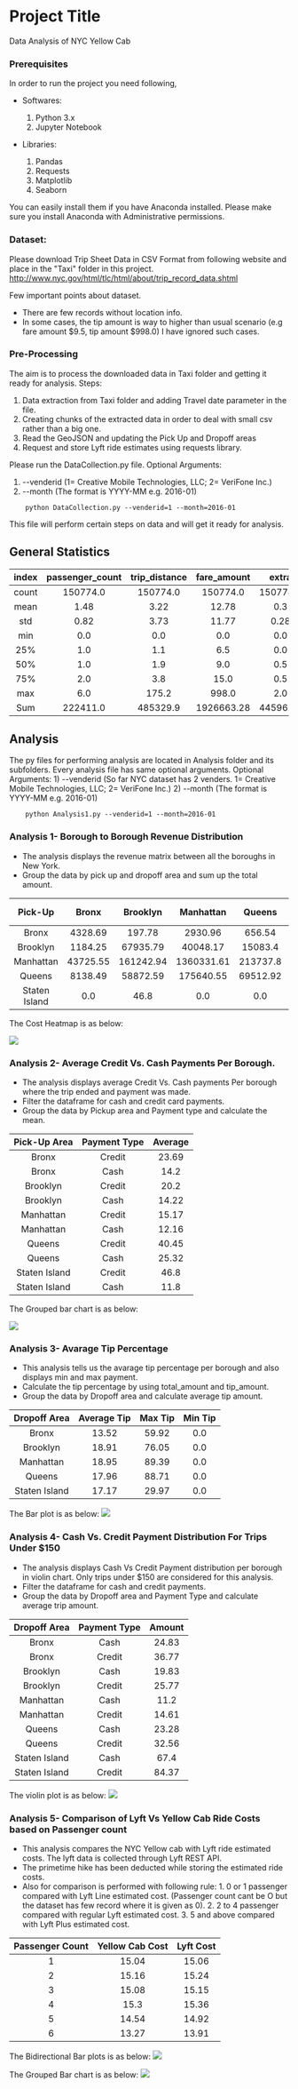# Project Title

Data Analysis of NYC Yellow Cab

### Prerequisites

In order to run the project you need following,
* Softwares:
  1. Python 3.x
  2. Jupyter Notebook

* Libraries:
  1. Pandas
  2. Requests
  3. Matplotlib
  4. Seaborn

You can easily install them if you have Anaconda installed. Please make sure you install Anaconda with Administrative permissions.

### Dataset:
  Please download Trip Sheet Data in CSV Format from following website and place in the "Taxi" folder in this project.
http://www.nyc.gov/html/tlc/html/about/trip_record_data.shtml

Few important points about dataset.

* There are few records without location info.
* In some cases, the tip amount is way to higher than usual scenario (e.g fare amount $9.5, tip amount $998.0)
I have ignored such cases.

### Pre-Processing
The aim is to process the downloaded data in Taxi folder and getting it ready for analysis.
Steps:
  1. Data extraction from Taxi folder and adding Travel date parameter in the file.
  2. Creating chunks of the extracted data in order to deal with small csv rather than a big one.
  3. Read the GeoJSON and updating the Pick Up and Dropoff areas
  4. Request and store Lyft ride estimates using requests library.

Please run the DataCollection.py file.
  Optional Arguments: 
  1. \-\-venderid (1= Creative Mobile Technologies, LLC; 2= VeriFone Inc.)
  2. \-\-month (The format is YYYY-MM e.g. 2016-01)
```
    python DataCollection.py --venderid=1 --month=2016-01
```
This file will perform certain steps on data and will get it ready for analysis.

## General Statistics

**index**|**passenger\_count**|**trip\_distance**|**fare\_amount**|**extra**|**mta\_tax**|**tip\_amount**|**tolls\_amount**|**improvement\_surcharge**|**total\_amount**
:-----:|:-----:|:-----:|:-----:|:-----:|:-----:|:-----:|:-----:|:-----:|:-----:
count|150774.0|150774.0|150774.0|150774.0|150774.0|150774.0|150774.0|150774.0|150774.0
mean|1.48|3.22|12.78|0.3|0.5|1.45|0.26|0.3|15.58
std|0.82|3.73|11.77|0.28|0.04|4.1|1.4|0.0|14.04
min|0.0|0.0|0.0|0.0|0.0|0.0|0.0|0.0|0.0
25%|1.0|1.1|6.5|0.0|0.5|0.0|0.0|0.3|8.15
50%|1.0|1.9|9.0|0.5|0.5|0.98|0.0|0.3|11.3
75%|2.0|3.8|15.0|0.5|0.5|2.0|0.0|0.3|17.75
max|6.0|175.2|998.0|2.0|0.5|998.14|95.54|0.3|1004.94
Sum|222411.0|485329.9|1926663.28|44596.02|74851.0|218746.62|38877.73|45227.4|2348962.05

## Analysis
The py files for performing analysis are located in Analysis folder and its subfolders.
Every analysis file has same optional arguments.
  Optional Arguments: 1) --venderid (So far NYC dataset has 2 venders. 1= Creative Mobile Technologies, LLC; 2= VeriFone Inc.)
                      2) --month (The format is YYYY-MM e.g. 2016-01)
```
    python Analysis1.py --venderid=1 --month=2016-01
```

### Analysis 1- Borough to Borough Revenue Distribution
* The analysis displays the revenue matrix between all the boroughs in New York.
* Group the data by pick up and dropoff area and sum up the total amount.

**Pick-Up**|**Bronx**|**Brooklyn**|**Manhattan**|**Queens**|**Staten Island**
:-----:|:-----:|:-----:|:-----:|:-----:|:-----:
Bronx|4328.69|197.78|2930.96|656.54|0.0
Brooklyn|1184.25|67935.79|40048.17|15083.4|51.3
Manhattan|43725.55|161242.94|1360331.61|213737.8|2033.2
Queens|8138.49|58872.59|175640.55|69512.92|963.15
Staten Island|0.0|46.8|0.0|0.0|11.8

The Cost Heatmap is as below:

![](Analysis/Analysis1/reports/png/All_All_2016_12_10_16_10_54.png?token=AJjBAvueiasEFrC3NGDEI5-qvNdAHPitks5YVZv-wA%3D%3D)

### Analysis 2- Average Credit Vs. Cash Payments Per Borough.
* The analysis displays average Credit Vs. Cash payments Per borough where the trip ended and payment was made.
* Filter the dataframe for cash and credit card payments.
* Group the data by Pickup area and Payment type and calculate the mean.

**Pick-Up Area**|**Payment Type**|**Average**
:-----:|:-----:|:-----:
Bronx|Credit|23.69
Bronx|Cash|14.2
Brooklyn|Credit|20.2
Brooklyn|Cash|14.22
Manhattan|Credit|15.17
Manhattan|Cash|12.16
Queens|Credit|40.45
Queens|Cash|25.32
Staten Island|Credit|46.8
Staten Island|Cash|11.8

The Grouped bar chart is as below:

![](Analysis/Analysis2/reports/png/All_All_2016_12_10_16_11_25.png?token=AJjBAjHEzhY84l8Jbrv2wKgVJRAvVRTUks5YVZzQwA%3D%3D)

### Analysis 3- Avarage Tip Percentage
* This analysis tells us the avarage tip percentage per borough and also displays min and max payment.
* Calculate the tip percentage by using total_amount and tip_amount.
* Group the data by Dropoff area and calculate average tip amount.

**Dropoff Area**|**Average Tip**|**Max Tip**|**Min Tip**
:-----:|:-----:|:-----:|:-----:
Bronx|13.52|59.92|0.0
Brooklyn|18.91|76.05|0.0
Manhattan|18.95|89.39|0.0
Queens|17.96|88.71|0.0
Staten Island|17.17|29.97|0.0

The Bar plot is as below:
![](Analysis/Analysis3/reports/png/All_All_2016_12_10_16_11_46.png?token=AJjBAotkT7Ez9mXpOc2wYDJ8v6dGs06_ks5YVZz4wA%3D%3D)

### Analysis 4- Cash Vs. Credit Payment Distribution For Trips Under $150
* The analysis displays Cash Vs Credit Payment distribution per borough in violin chart. Only trips under $150 are considered for this analysis.
* Filter the dataframe for cash and credit payments.
* Group the data by Dropoff area and Payment Type and calculate average trip amount.

**Dropoff Area**|**Payment Type**|**Amount**
:-----:|:-----:|:-----:
Bronx|Cash|24.83
Bronx|Credit|36.77
Brooklyn|Cash|19.83
Brooklyn|Credit|25.77
Manhattan|Cash|11.2
Manhattan|Credit|14.61
Queens|Cash|23.28
Queens|Credit|32.56
Staten Island|Cash|67.4
Staten Island|Credit|84.37

The violin plot is as below:
![](Analysis/Analysis4/reports/png/All_All_2016_12_10_16_12_04.png?token=AJjBAl1R6SDueVSYMBoTRCQRgrlWxUWHks5YVZ0qwA%3D%3D)

### Analysis 5- Comparison of Lyft Vs Yellow Cab Ride Costs based on Passenger count
* This analysis compares the NYC Yellow cab with Lyft ride estimated costs. The lyft data is collected through Lyft REST API.
* The primetime hike has been deducted while storing the estimated ride costs.
* Also for comparison is performed with following rule:
        1. 0 or 1 passenger compared with Lyft Line estimated cost. (Passenger count cant be O but the dataset has few record where it is given as 0).
        2. 2 to 4 passenger compared with regular Lyft estimated cost.
        3. 5 and above compared with Lyft Plus estimated cost.

**Passenger Count**|**Yellow Cab Cost**|**Lyft Cost**
:-----:|:-----:|:-----:
1|15.04|15.06
2|15.16|15.24
3|15.08|15.15
4|15.3|15.36
5|14.54|14.92
6|13.27|13.91

The Bidirectional Bar plots is as below:
![](Analysis/Analysis5/reports/png/All_All_2016_12_10_16_10_23_bidirectional.png?token=AJjBAntMGVvZLQbbXTd0eSySIS7TvD-mks5YVZ1dwA%3D%3D)

The Grouped Bar chart is as below:
![](Analysis/Analysis5/reports/png/All_All_2016_12_10_16_10_23_bar_plot.png?token=AJjBAmThvCuXNpa-McilCPe39qbnavDOks5YVZ2FwA%3D%3D)
